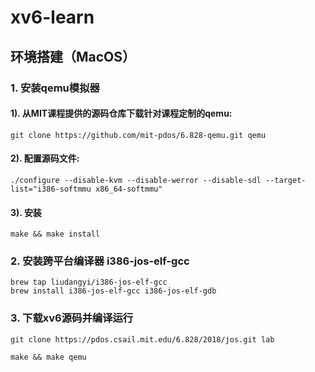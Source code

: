 # xv6-learn
## 环境搭建（MacOS）
### 1. 安装qemu模拟器

#### 1). 从MIT课程提供的源码仓库下载针对课程定制的qemu:
```
git clone https://github.com/mit-pdos/6.828-qemu.git qemu
```
#### 2). 配置源码文件:
```
./configure --disable-kvm --disable-werror --disable-sdl --target-list="i386-softmmu x86_64-softmmu"
```
#### 3). 安装 
```
make && make install
```

### 2. 安装跨平台编译器 i386-jos-elf-gcc

```
brew tap liudangyi/i386-jos-elf-gcc
brew install i386-jos-elf-gcc i386-jos-elf-gdb
```

### 3. 下载xv6源码并编译运行

```
git clone https://pdos.csail.mit.edu/6.828/2018/jos.git lab

make && make qemu
```
